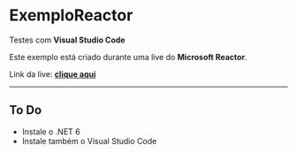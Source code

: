 # ExemploReactor
Testes com **Visual Studio Code**

Este exemplo está criado durante uma live do **Microsoft Reactor**.

Link da live: [**clique aqui**](https://www.youtube.com/watch?v=3H34shmpy_s)

---

## To Do

- Instale o .NET 6
- Instale também o Visual Studio Code
